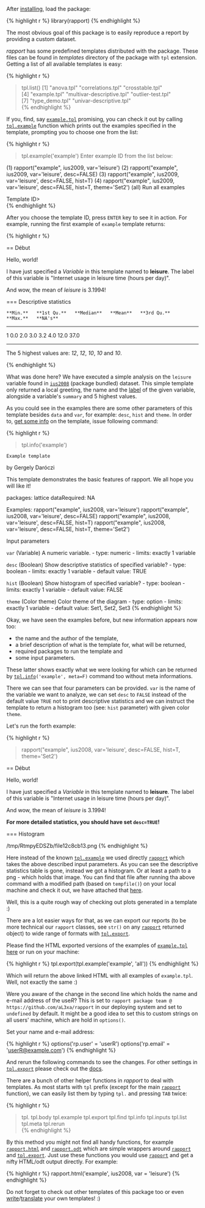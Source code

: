 After [installing](#install), load the package:

{% highlight r %}
library(rapport)
{% endhighlight %}

The most obvious goal of this package is to easily reproduce a report by providing a custom dataset.

*rapport* has some predefined templates distributed with the package. These files can be found in *templates* directory of the package with `tpl` extension. Getting a list of all available templates is easy:

{% highlight r %}
> tpl.list()
[1] "anova.tpl"                "correlations.tpl"         "crosstable.tpl"          
[4] "example.tpl"              "multivar-descriptive.tpl" "outlier-test.tpl"        
[7] "type_demo.tpl"            "univar-descriptive.tpl"  
{% endhighlight %}

If you, find, say [`example.tpl`](/functions#exampletpl) promising, you can check it out by calling [`tpl.example`](/functions#tpl.example) function which prints out the examples specified in the template, prompting you to choose one from the list:

{% highlight r %}
> tpl.example('example')
Enter example ID from the list below: 

(1) rapport("example", ius2009, var='leisure') 
(2) rapport("example", ius2009, var='leisure', desc=FALSE) 
(3) rapport("example", ius2009, var='leisure', desc=FALSE, hist=T) 
(4) rapport("example", ius2009, var='leisure', desc=FALSE, hist=T, theme='Set2') 
(all)   Run all examples 

Template ID>  
{% endhighlight %}

After you choose the template ID, press `ENTER` key to see it in action. For example, running the first example of `example` template returns:

{% highlight r %}

 == Début  

Hello, world!

I have just specified a *Variable* in this template named to **leisure**. The label of this variable is "Internet usage in leisure time (hours per day)".

And wow, the mean of *leisure* is 3.1994!

 === Descriptive statistics  


    **Min.**   **1st Qu.**   **Median**   **Mean**   **3rd Qu.**   **Max.**   **NA's**  
--- ---------- ------------- ------------ ---------- ------------- ---------- ----------
1   0.0        2.0           3.0          3.2        4.0           12.0       37.0      
--- ---------- ------------- ------------ ---------- ------------- ---------- ----------


The 5 highest values are: _12_, _12_, _10_, _10_ and _10_.
   
{% endhighlight %}

What was done here? We have executed a simple analysis on the `leisure` variable found in [`ius2008`](/functions#ius2008) (package bundled) dataset. This simple template only returned a local greeting, the name and the [label](/functions#rp.label) of the given variable, alongside a variable's `summary` and 5 highest values.

As you could see in the examples there are some other parameters of this template besides `data` and `var`, for example: `desc`, `hist` and `theme`. In order to, [get some info](/functions#tpl.info) on the template, issue following command:

<!-- continue from here -->

{% highlight r %}
> tpl.info('example')

`Example template`

 by Gergely Daróczi

 This template demonstrates the basic features of rapport. We all hope you will like it!
 
 packages:  lattice
 dataRequired:  NA
 
 Examples: 
 rapport("example", ius2008, var='leisure') 
 rapport("example", ius2008, var='leisure', desc=FALSE) 
 rapport("example", ius2008, var='leisure', desc=FALSE, hist=T) 
 rapport("example", ius2008, var='leisure', desc=FALSE, hist=T, theme='Set2') 

Input parameters
 
`var` (Variable)
   A numeric variable.
     - type:    numeric
     - limits:  exactly 1 variable
 
 
`desc` (Boolean)
   Show descriptive statistics of specified variable?
     - type:    boolean
     - limits:  exactly 1 variable
     - default value:   TRUE 
 
`hist` (Boolean)
   Show histogram of specified variable?
     - type:    boolean
     - limits:  exactly 1 variable
     - default value:   FALSE 
 
`theme` (Color theme)
   Color theme of the diagram
     - type:    option
     - limits:  exactly 1 variable
     - default value:   Set1, Set2, Set3 
{% endhighlight %}

Okay, we have seen the examples before, but new information appears now too:

 * the name and the author of the template,
 * a brief description of what is the template for, what will be returned,
 * required packages to run the template and
 * some input parameters.

These latter shows exactly what we were looking for which can be returned by [`tpl.info`](/functions#tpl.info)`('example', meta=F)` command too without meta informations.

There we can see that four parameters can be provided. `var` is the name of the variable we want to analyze, we can set `desc` to `FALSE` instead of the default value `TRUE` not to print descriptive statistics and we can instruct the template to return a histogram too (see: `hist` parameter) with given color `theme`.

Let's run the forth example:

{% highlight r %}
> rapport("example", ius2008, var='leisure', desc=FALSE, hist=T, theme='Set2')

 == Début  

Hello, world!

I have just specified a *Variable* in this template named to **leisure**. The label of this variable is "Internet usage in leisure time (hours per day)".

And wow, the mean of *leisure* is 3.1994!

**For more detailed statistics, you should have set `desc=TRUE`!**

 === Histogram  

/tmp/RtmpyEDSZb/file12c8cb13.png
{% endhighlight %}

Here instead of the known [`tpl.example`](/functions#tpl.example) we used directly [`rapport`](/functions#rapport) which takes the above described input parameters. As you can see the descriptive statistics table is gone, instead we got a histogram. Or at least a path to a png - which holds that image. You can find that file after running tha above command with a modified path (based on `tempfile()`) on your local machine and check it out, we have attached that [here](demo/3f5075e30419f077ee974a022dd89e33.png).

Well, this is a quite rough way of checking out plots generated in a template :)

There are a lot easier ways for that, as we can export our reports (to be more technical our `rapport` classes, see `str()` on any [`rapport`](/functions#rapport) returned object) to wide range of formats with [`tpl.export`](/functions#tpl.expport).

Please find the HTML exported versions of the examples of [`example.tpl`](#exampletpl) [here](demo/example.html) or run on your machine:

{% highlight r %}
tpl.export(tpl.example('example', 'all'))
{% endhighlight %}

Which will return the above linked HTML with all examples of `example.tpl`. Well, not exactly the same :)

Were you aware of the change in the second line which holds the name and e-mail address of the use*R*? This is set to `rapport package team @ https://github.com/aL3xa/rapport` in our deploying system and set to `undefined` by default. It might be a good idea to set this to custom strings on all users' machine, which are hold in `options()`.

Set your name and e-mail address:

{% highlight r %}
options('rp.user'  = 'userR')
options('rp.email' = 'userR@example.com')
{% endhighlight %}

And rerun the following commands to see the changes. For other settings in [`tpl.export`](/functions#tpl.export) please check out the [docs](/functions#tpl.export).

There are a bunch of other helper functions in *rapport* to deal with templates. As most starts with `tpl` prefix (except for the main [`rapport`](/functions#rapport) function), we can easily list them by typing `tpl.` and pressing `TAB` twice:

{% highlight r %}
> tpl.
tpl.body     tpl.example  tpl.export   tpl.find     tpl.info     tpl.inputs   tpl.list     tpl.meta     tpl.rerun    
{% endhighlight %}

By this method you might not find all handy functions, for example [`rapport.html`](/functions#rapport.html) and [`rapport.odt`](/functions#rapport.odt) which are simple wrappers around [`rapport`](/functions#rapport) and [`tpl.export`](/functions#tpl.export). Just use these functions you would use [`rapport`](/functions#rapport) and get a nifty HTML/odt output directly. For example:

{% highlight r %}
rapport.html('example', ius2008, var = 'leisure')
{% endhighlight %}

Do not forget to check out other templates of this package too or even [write](#custom)/[translate](#translate) your own templates! :)
